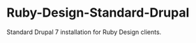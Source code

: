 Ruby-Design-Standard-Drupal
===========================
Standard Drupal 7 installation for Ruby Design clients.

